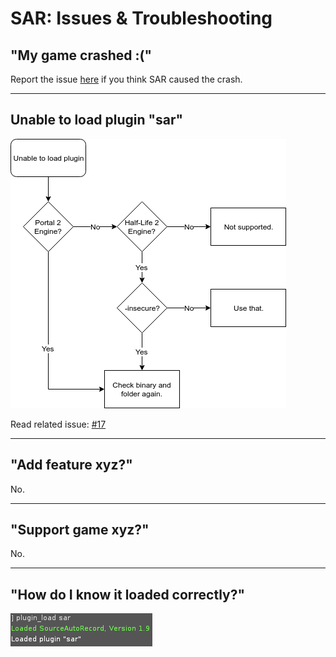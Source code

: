 # SAR: Issues & Troubleshooting

## "My game crashed :("

Report the issue [here](https://github.com/NeKzor/SourceAutoRecord/issues) if you think SAR caused the crash.

---

## Unable to load plugin "sar"

[![unable_to_load_plugin](images/unable_to_load_plugin.png)](images/unable_to_load_plugin.png)

Read related issue: [#17](https://github.com/NeKzor/SourceAutoRecord/issues/17)

---

## "Add feature xyz?"

No.

---

## "Support game xyz?"

No.

---

## "How do I know it loaded correctly?"

[![screenie](images/screenie.png)](images/screenie.png)
